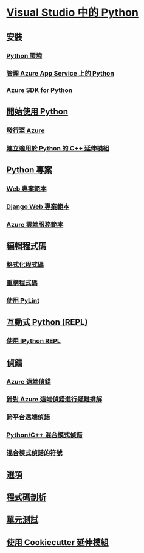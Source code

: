 # [Visual Studio 中的 Python](python-in-visual-studio.md)
## [安裝](installation.md)
### [Python 環境](python-environments.md)
### [管理 Azure App Service 上的 Python](managing-python-on-azure-app-service.md)
### [Azure SDK for Python](azure-sdk-for-python.md)
## [開始使用 Python](getting-started.md)
### [發行至 Azure](publishing-to-azure.md)
### [建立適用於 Python 的 C++ 延伸模組](cpp-and-python.md)
## [Python 專案](python-projects.md)
### [Web 專案範本](template-web.md)
### [Django Web 專案範本](template-django.md)
### [Azure 雲端服務範本](template-azure-cloud-service.md)
## [編輯程式碼](code-editing.md)
### [格式化程式碼](code-formatting.md)
### [重構程式碼](code-refactoring.md)
### [使用 PyLint](code-pylint.md)
## [互動式 Python (REPL)](interactive-repl.md)
### [使用 IPython REPL](interactive-repl-ipython.md)
## [偵錯](debugging.md)
### [Azure 遠端偵錯](debugging-azure-remote.md)
### [針對 Azure 遠端偵錯進行疑難排解](debugging-azure-remote-troubleshooting.md)
### [跨平台遠端偵錯](debugging-cross-platform-remote.md)
### [Python/C++ 混合模式偵錯](debugging-mixed-mode.md)
### [混合模式偵錯的符號](debugging-symbols-for-mixed-mode.md)
## [選項](options.md)
## [程式碼剖析](profiling.md)
## [單元測試](unit-testing.md)
## [使用 Cookiecutter 延伸模組](cookiecutter.md)